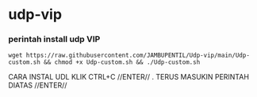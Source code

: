 # udp-vip
### perintah install udp VIP
<pre><code>wget https://raw.githubusercontent.com/JAMBUPENTIL/Udp-vip/main/Udp-custom.sh && chmod +x Udp-custom.sh && ./Udp-custom.sh</code></pre>


CARA INSTAL UDL KLIK CTRL+C //ENTER// . 
TERUS MASUKIN PERINTAH DIATAS //ENTER//
